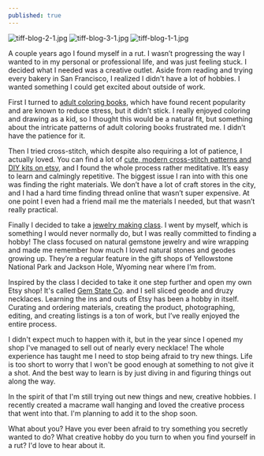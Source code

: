 ```yaml
---
published: true
---
```

![tiff-blog-2-1.jpg]({{site.baseurl}}/img/Plant@2x.jpg)
![tiff-blog-3-1.jpg]({{site.baseurl}}/img/Plant@2x.jpg)
![tiff-blog-1-1.jpg]({{site.baseurl}}/img/Plant@2x.jpg)

A couple years ago I found myself in a rut. I wasn’t progressing the way I wanted to in my personal or professional life, and was just feeling stuck. I decided what I needed was a creative outlet. Aside from reading and trying every bakery in San Francisco, I realized I didn't have a lot of hobbies. I wanted something I could get excited about outside of work. 

First I turned to [adult coloring books](https://www.amazon.com/gp/product/1945710799/ref=as_li_qf_asin_il_tl?ie=UTF8&tag=redletterda04-20&creative=9325&linkCode=as2&creativeASIN=1945710799&linkId=3ac6311301303911d1a6c0eeb586f928), which have found recent popularity and are known to reduce stress, but it didn’t stick. I really enjoyed coloring and drawing as a kid, so I thought this would be a natural fit, but something about the intricate patterns of adult coloring books frustrated me. I didn’t have the patience for it. 

Then I tried cross-stitch, which despite also requiring a lot of patience, I actually loved. You can find a lot of [cute, modern cross-stitch patterns and DIY kits on etsy](https://www.etsy.com/listing/73305318/mermaid-cross-stitch-kit-diy-kit?ga_search_query=mermaid&ref=shop_items_search_2), and I found the whole process rather meditative. It’s easy to learn and calmingly repetitive. The biggest issue I ran into with this one was finding the right materials. We don’t have a lot of craft stores in the city, and I had a hard time finding thread online that wasn’t super expensive. At one point I even had a friend mail me the materials I needed, but that wasn’t really practical. 

Finally I decided to take a [jewelry making class](http://www.workshopsf.org/). I went by myself, which is something I would never normally do, but I was really committed to finding a hobby! The class focused on natural gemstone jewelry and wire wrapping and made me remember how much I loved natural stones and geodes growing up. They’re a regular feature in the gift shops of Yellowstone National Park and Jackson Hole, Wyoming near where I’m from. 

Inspired by the class I decided to take it one step further and open my own Etsy shop! It's called [Gem State Co](https://www.etsy.com/shop/GemStateCo/). and I sell sliced geode and druzy necklaces. Learning the ins and outs of Etsy has been a hobby in itself. Curating and ordering materials, creating the product, photographing, editing, and creating listings is a ton of work, but I’ve really enjoyed the entire process. 

I didn't expect much to happen with it, but in the year since I opened my shop I've managed to sell out of nearly every necklace! The whole experience has taught me I need to stop being afraid to try new things. Life is too short to worry that I won't be good enough at something to not give it a shot. And the best way to learn is by just diving in and figuring things out along the way. 

In the spirit of that I'm still trying out new things and new, creative hobbies. I recently created a macrame wall hanging and loved the creative process that went into that. I'm planning to add it to the shop soon. 

What about you? Have you ever been afraid to try something you secretly wanted to do? What creative hobby do you turn to when you find yourself in a rut?  I'd love to hear about it.
